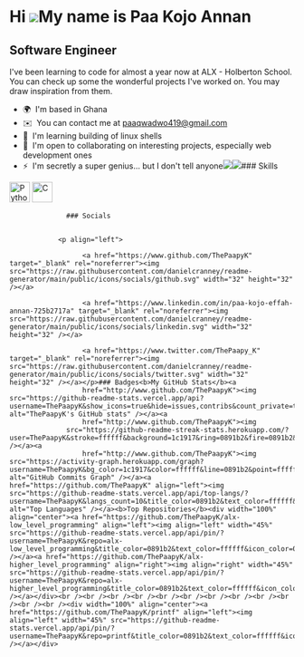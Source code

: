 Hi ![](https://user-images.githubusercontent.com/18350557/176309783-0785949b-9127-417c-8b55-ab5a4333674e.gif)My name is Paa Kojo Annan
======================================================================================================================================

Software Engineer
-----------------

I've been learning to code for almost a year now at ALX - Holberton School. You can check up some the wonderful projects I've worked on. You may draw inspiration from them.

*   🌍  I'm based in Ghana
*   ✉️  You can contact me at [paaqwadwo419@gmail.com](mailto:paaqwadwo419@gmail.com)
*   🧠  I'm learning building of linux shells
*   🤝  I'm open to collaborating on interesting projects, especially web development ones
*   ⚡  I'm secretly a super genius... but I don't tell anyone<a href="https://www.twitter.com/ThePaapy_K" target="_blank" rel="noreferrer"><img
                  src="https://img.shields.io/twitter/follow/ThePaapy_K?logo=twitter&style=for-the-badge&color=0891b2&labelColor=1c1917"
                /></a><a href="https://www.github.com/ThePaapyK" target="_blank" rel="noreferrer"><img
                  src="https://img.shields.io/github/followers/ThePaapyK?logo=github&style=for-the-badge&color=0891b2&labelColor=1c1917" /></a>### Skills 
<p align="left">
<a href="https://www.python.org/" target="_blank" rel="noreferrer"><img src="https://raw.githubusercontent.com/danielcranney/readme-generator/main/public/icons/skills/python-colored.svg" width="36" height="36" alt="Python" /></a>
<a href="https://docs.microsoft.com/en-us/cpp/?view=msvc-170" target="_blank" rel="noreferrer"><img src="https://raw.githubusercontent.com/danielcranney/readme-generator/main/public/icons/skills/c-colored.svg" width="36" height="36" alt="C" /></a>
</p>
                    
                  ### Socials
                  
                  
                <p align="left">
                          
                      <a href="https://www.github.com/ThePaapyK" target="_blank" rel="noreferrer"><img src="https://raw.githubusercontent.com/danielcranney/readme-generator/main/public/icons/socials/github.svg" width="32" height="32" /></a>
                          
                      <a href="https://www.linkedin.com/in/paa-kojo-effah-annan-725b2717a" target="_blank" rel="noreferrer"><img src="https://raw.githubusercontent.com/danielcranney/readme-generator/main/public/icons/socials/linkedin.svg" width="32" height="32" /></a>
                          
                      <a href="https://www.twitter.com/ThePaapy_K" target="_blank" rel="noreferrer"><img src="https://raw.githubusercontent.com/danielcranney/readme-generator/main/public/icons/socials/twitter.svg" width="32" height="32" /></a></p>### Badges<b>My GitHub Stats</b><a
                      href="http://www.github.com/ThePaapyK"><img src="https://github-readme-stats.vercel.app/api?username=ThePaapyK&show_icons=true&hide=issues,contribs&count_private=true&title_color=0891b2&text_color=ffffff&icon_color=0891b2&bg_color=1c1917&hide_border=true&show_icons=true" alt="ThePaapyK's GitHub stats" /></a><a
                      href="http://www.github.com/ThePaapyK"><img
                  src="https://github-readme-streak-stats.herokuapp.com/?user=ThePaapyK&stroke=ffffff&background=1c1917&ring=0891b2&fire=0891b2&currStreakNum=ffffff&currStreakLabel=0891b2&sideNums=ffffff&sideLabels=ffffff&dates=ffffff&hide_border=true" /></a><a
                      href="http://www.github.com/ThePaapyK"><img src="https://activity-graph.herokuapp.com/graph?username=ThePaapyK&bg_color=1c1917&color=ffffff&line=0891b2&point=ffffff&area_color=1c1917&area=true&hide_border=true&custom_title=GitHub%20Commits%20Graph" alt="GitHub Commits Graph" /></a><a href="https://github.com/ThePaapyK" align="left"><img src="https://github-readme-stats.vercel.app/api/top-langs/?username=ThePaapyK&langs_count=10&title_color=0891b2&text_color=ffffff&icon_color=0891b2&bg_color=1c1917&hide_border=true&locale=en&custom_title=Top%20%Languages" alt="Top Languages" /></a><b>Top Repositories</b><div width="100%" align="center"><a href="https://github.com/ThePaapyK/alx-low_level_programming" align="left"><img align="left" width="45%" src="https://github-readme-stats.vercel.app/api/pin/?username=ThePaapyK&repo=alx-low_level_programming&title_color=0891b2&text_color=ffffff&icon_color=0891b2&bg_color=1c1917&hide_border=true&locale=en" /></a><a href="https://github.com/ThePaapyK/alx-higher_level_programming" align="right"><img align="right" width="45%" src="https://github-readme-stats.vercel.app/api/pin/?username=ThePaapyK&repo=alx-higher_level_programming&title_color=0891b2&text_color=ffffff&icon_color=0891b2&bg_color=1c1917&hide_border=true&locale=en" /></a></div><br /><br /><br /><br /><br /><br /><br /><br /><br /><br /><br /><br /><div width="100%" align="center"><a href="https://github.com/ThePaapyK/printf" align="left"><img align="left" width="45%" src="https://github-readme-stats.vercel.app/api/pin/?username=ThePaapyK&repo=printf&title_color=0891b2&text_color=ffffff&icon_color=0891b2&bg_color=1c1917&hide_border=true&locale=en" /></a></div>
